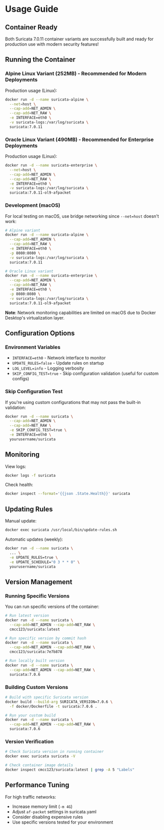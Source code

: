 # Usage Guide

## Container Ready

Both Suricata 7.0.11 container variants are successfully built and ready for production use with modern security features!

## Running the Container

### Alpine Linux Variant (252MB) - Recommended for Modern Deployments

Production usage (Linux):
```sh
docker run -d --name suricata-alpine \
  --net=host \
  --cap-add=NET_ADMIN \
  --cap-add=NET_RAW \
  -e INTERFACE=eth0 \
  -v suricata-logs:/var/log/suricata \
  suricata:7.0.11
```

### Oracle Linux Variant (490MB) - Recommended for Enterprise Deployments

Production usage (Linux):
```sh
docker run -d --name suricata-enterprise \
  --net=host \
  --cap-add=NET_ADMIN \
  --cap-add=NET_RAW \
  -e INTERFACE=eth0 \
  -v suricata-logs:/var/log/suricata \
  suricata:7.0.11-ol9-afpacket
```

### Development (macOS)

For local testing on macOS, use bridge networking since `--net=host` doesn't work:
```sh
# Alpine variant
docker run -d --name suricata-alpine \
  --cap-add=NET_ADMIN \
  --cap-add=NET_RAW \
  -e INTERFACE=eth0 \
  -p 8080:8080 \
  -v suricata-logs:/var/log/suricata \
  suricata:7.0.11

# Oracle Linux variant
docker run -d --name suricata-enterprise \
  --cap-add=NET_ADMIN \
  --cap-add=NET_RAW \
  -e INTERFACE=eth0 \
  -p 8080:8080 \
  -v suricata-logs:/var/log/suricata \
  suricata:7.0.11-ol9-afpacket
```

**Note**: Network monitoring capabilities are limited on macOS due to Docker Desktop's virtualization layer.

## Configuration Options

### Environment Variables

- `INTERFACE=eth0` - Network interface to monitor
- `UPDATE_RULES=false` - Update rules on startup
- `LOG_LEVEL=info` - Logging verbosity
- `SKIP_CONFIG_TEST=true` - Skip configuration validation (useful for custom configs)

### Skip Configuration Test

If you're using custom configurations that may not pass the built-in validation:

```sh
docker run -d --name suricata \
  --cap-add=NET_ADMIN \
  --cap-add=NET_RAW \
  -e SKIP_CONFIG_TEST=true \
  -e INTERFACE=eth0 \
  yourusername/suricata
```

## Monitoring

View logs:
```sh
docker logs -f suricata
```

Check health:
```sh
docker inspect --format='{{json .State.Health}}' suricata
```

## Updating Rules

Manual update:
```sh
docker exec suricata /usr/local/bin/update-rules.sh
```

Automatic updates (weekly):
```sh
docker run -d --name suricata \
  ... \
  -e UPDATE_RULES=true \
  -e UPDATE_SCHEDULE="0 3 * * 0" \
  yourusername/suricata
```

## Version Management

### Running Specific Versions

You can run specific versions of the container:

```bash
# Run latest version
docker run -d --name suricata \
  --cap-add=NET_ADMIN --cap-add=NET_RAW \
  cmcc123/suricata:latest

# Run specific version by commit hash
docker run -d --name suricata \
  --cap-add=NET_ADMIN --cap-add=NET_RAW \
  cmcc123/suricata:7e7b878

# Run locally built version
docker run -d --name suricata \
  --cap-add=NET_ADMIN --cap-add=NET_RAW \
  suricata:7.0.6
```

### Building Custom Versions

```bash
# Build with specific Suricata version
docker build --build-arg SURICATA_VERSION=7.0.6 \
  -f docker/Dockerfile -t suricata:7.0.6 .

# Run your custom build
docker run -d --name suricata \
  --cap-add=NET_ADMIN --cap-add=NET_RAW \
  suricata:7.0.6
```

### Version Verification

```bash
# Check Suricata version in running container
docker exec suricata suricata -V

# Check container image details
docker inspect cmcc123/suricata:latest | grep -A 5 "Labels"
```

## Performance Tuning

For high traffic networks:
- Increase memory limit (`-m 4G`)
- Adjust `af-packet` settings in suricata.yaml
- Consider disabling expensive rules
- Use specific versions tested for your environment

